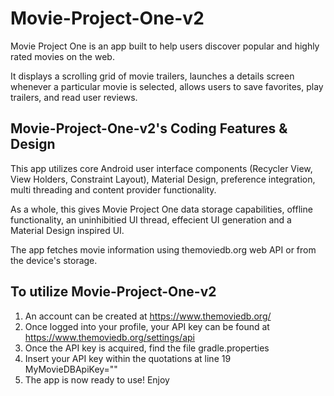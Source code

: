 Movie-Project-One-v2
======
Movie Project One is an app built to help users discover popular and highly rated movies on the web. 

It displays a scrolling grid of movie trailers, launches a details screen whenever a particular movie is selected, 
allows users to save favorites, play trailers, and read user reviews. 

Movie-Project-One-v2's Coding Features & Design
------
This app utilizes core Android user interface components (Recycler View, View Holders, Constraint Layout), 
Material Design, preference integration, multi threading and content provider functionality. 

As a whole, this gives Movie Project One data storage capabilities, offline functionality, an uninhibitied UI thread, 
effecient UI generation and a Material Design inspired UI.

The app fetches movie information using themoviedb.org web API or from the device's storage.

To utilize Movie-Project-One-v2
------
1. An account can be created at https://www.themoviedb.org/
2. Once logged into your profile, your API key can be found at https://www.themoviedb.org/settings/api
3. Once the API key is acquired, find the file gradle.properties
4. Insert your API key within the quotations at line 19 MyMovieDBApiKey=""
5. The app is now ready to use! Enjoy
